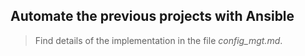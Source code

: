 ## Automate the previous projects with Ansible

> Find details of the implementation in the file *config_mgt.md*.  
 
     
 
